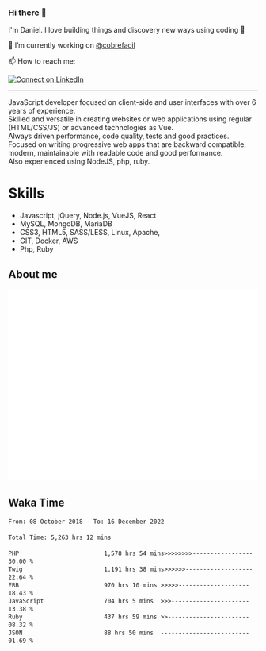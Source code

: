 ### Hi there 👋

I'm Daniel. I love building things and discovery new ways using coding :raised_hands: 

🔭 I’m currently working on [@cobrefacil](https://www.cobrefacil.com.br/)

📫 How to reach me:

[![Connect on LinkedIn](https://img.shields.io/badge/--linkedin?label=LinkedIn&logo=LinkedIn&style=social)](https://www.linkedin.com/in/daniel-cerverizzo/)

---

JavaScript developer focused on client-side and user interfaces with over 6 years of experience.  
Skilled and versatile in creating websites or web applications using regular (HTML/CSS/JS) or advanced technologies as Vue.  
Always driven performance, code quality, tests and good practices.  
 Focused on writing progressive web apps that are backward compatible, modern, maintainable with readable code and good performance.  
Also experienced using NodeJS, php, ruby. 


# Skills

 - Javascript, jQuery, Node.js, VueJS, React
 - MySQL, MongoDB, MariaDB    
 - CSS3, HTML5, SASS/LESS,  Linux, Apache,
 - GIT, Docker, AWS
 - Php, Ruby

## About me

![Metrics](/github-metrics.svg)

## Waka Time

<!--START_SECTION:waka-->

```text
From: 08 October 2018 - To: 16 December 2022

Total Time: 5,263 hrs 12 mins

PHP                        1,578 hrs 54 mins>>>>>>>>-----------------   30.00 %
Twig                       1,191 hrs 38 mins>>>>>>-------------------   22.64 %
ERB                        970 hrs 10 mins >>>>>--------------------   18.43 %
JavaScript                 704 hrs 5 mins  >>>----------------------   13.38 %
Ruby                       437 hrs 59 mins >>-----------------------   08.32 %
JSON                       88 hrs 50 mins  -------------------------   01.69 %
```

<!--END_SECTION:waka-->


